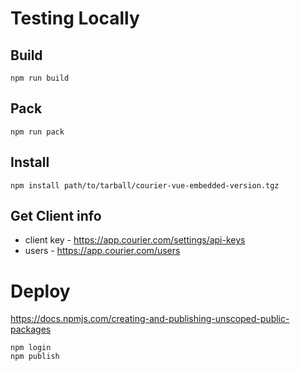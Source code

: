 # Testing Locally

## Build
```
npm run build
```

## Pack
```
npm run pack
```

## Install
```
npm install path/to/tarball/courier-vue-embedded-version.tgz
```

## Get Client info
- client key - https://app.courier.com/settings/api-keys
- users - https://app.courier.com/users

# Deploy
https://docs.npmjs.com/creating-and-publishing-unscoped-public-packages

```
npm login
npm publish
```
